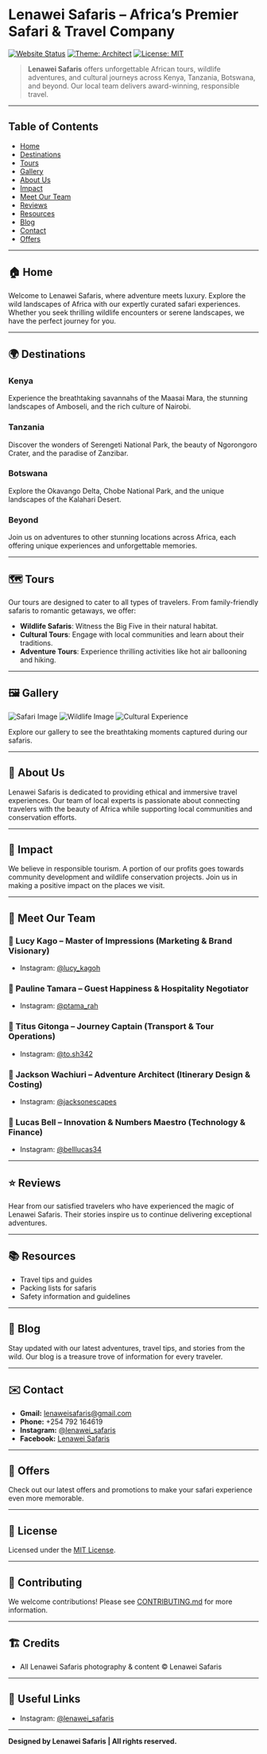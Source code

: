 # Lenawei Safaris – Africa’s Premier Safari & Travel Company

[![Website Status](https://img.shields.io/badge/Live%20Site-Online-brightgreen)](https://www.lenawei-safaris.com)
[![Theme: Architect](https://img.shields.io/badge/Theme-Architect-blue)](https://github.com/pages-themes/architect)
[![License: MIT](https://img.shields.io/badge/License-MIT-yellow.svg)](LICENSE)

> **Lenawei Safaris** offers unforgettable African tours, wildlife adventures, and cultural journeys across Kenya, Tanzania, Botswana, and beyond. Our local team delivers award-winning, responsible travel.

---

## Table of Contents

- [Home](#home)
- [Destinations](#destinations)
- [Tours](#tours)
- [Gallery](#gallery)
- [About Us](#about-us)
- [Impact](#impact)
- [Meet Our Team](#meet-our-team)
- [Reviews](#reviews)
- [Resources](#resources)
- [Blog](#blog)
- [Contact](#contact)
- [Offers](#offers)

---

## 🏠 Home

Welcome to Lenawei Safaris, where adventure meets luxury. Explore the wild landscapes of Africa with our expertly curated safari experiences. Whether you seek thrilling wildlife encounters or serene landscapes, we have the perfect journey for you.

---

## 🌍 Destinations

### Kenya
Experience the breathtaking savannahs of the Maasai Mara, the stunning landscapes of Amboseli, and the rich culture of Nairobi.

### Tanzania
Discover the wonders of Serengeti National Park, the beauty of Ngorongoro Crater, and the paradise of Zanzibar.

### Botswana
Explore the Okavango Delta, Chobe National Park, and the unique landscapes of the Kalahari Desert.

### Beyond
Join us on adventures to other stunning locations across Africa, each offering unique experiences and unforgettable memories.

---

## 🗺️ Tours

Our tours are designed to cater to all types of travelers. From family-friendly safaris to romantic getaways, we offer:

- **Wildlife Safaris**: Witness the Big Five in their natural habitat.
- **Cultural Tours**: Engage with local communities and learn about their traditions.
- **Adventure Tours**: Experience thrilling activities like hot air ballooning and hiking.

---

## 🖼️ Gallery

![Safari Image](images/gallery/safari1.jpg)
![Wildlife Image](images/gallery/wildlife1.jpg)
![Cultural Experience](images/gallery/culture1.jpg)

Explore our gallery to see the breathtaking moments captured during our safaris.

---

## 📖 About Us

Lenawei Safaris is dedicated to providing ethical and immersive travel experiences. Our team of local experts is passionate about connecting travelers with the beauty of Africa while supporting local communities and conservation efforts.

---

## 🌱 Impact

We believe in responsible tourism. A portion of our profits goes towards community development and wildlife conservation projects. Join us in making a positive impact on the places we visit.

---

## 👥 Meet Our Team

### 🦁 Lucy Kago – Master of Impressions (Marketing & Brand Visionary)
- Instagram: [@lucy_kagoh](https://instagram.com/lucy_kagoh)

### 🦒 Pauline Tamara – Guest Happiness & Hospitality Negotiator
- Instagram: [@ptama_rah](https://instagram.com/ptama_rah)

### 🦓 Titus Gitonga – Journey Captain (Transport & Tour Operations)
- Instagram: [@to.sh342](https://instagram.com/to.sh342)

### 🐘 Jackson Wachiuri – Adventure Architect (Itinerary Design & Costing)
- Instagram: [@jacksonescapes](https://instagram.com/jacksonescapes)

### 🦏 Lucas Bell – Innovation & Numbers Maestro (Technology & Finance)
- Instagram: [@belllucas34](https://instagram.com/belllucas34)

---

## ⭐ Reviews

Hear from our satisfied travelers who have experienced the magic of Lenawei Safaris. Their stories inspire us to continue delivering exceptional adventures.

---

## 📚 Resources

- Travel tips and guides
- Packing lists for safaris
- Safety information and guidelines

---

## 📝 Blog

Stay updated with our latest adventures, travel tips, and stories from the wild. Our blog is a treasure trove of information for every traveler.

---

## ✉️ Contact

- **Gmail:** lenaweisafaris@gmail.com
- **Phone:** +254 792 164619
- **Instagram:** [@lenawei_safaris](https://instagram.com/lenawei_safaris)
- **Facebook:** [Lenawei Safaris](https://facebook.com/lenaweisafaris)

---

## 🎉 Offers

Check out our latest offers and promotions to make your safari experience even more memorable. 

---

## 📜 License

Licensed under the [MIT License](LICENSE).

---

## 🤝 Contributing

We welcome contributions! Please see [CONTRIBUTING.md](docs/CONTRIBUTING.md) for more information.

---

## 🏗️ Credits
- All Lenawei Safaris photography & content © Lenawei Safaris

---

## 🔗 Useful Links

- Instagram: [@lenawei_safaris](https://instagram.com/lenawei_safaris)

---
**Designed by Lenawei Safaris | All rights reserved.**

